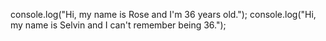 console.log("Hi, my name is Rose and I'm 36 years old."); 
console.log("Hi, my name is Selvin and I can't remember being 36."); 